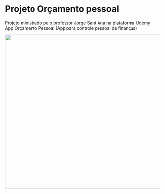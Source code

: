 # Projeto Orçamento pessoal

<a>Projeto ministrado pelo professor Jorge Sant Ana na plataforma Udemy</a>
</br>
<a>App Orçamento Pessoal (App para controle pessoal de finanças)</a>

<img src="https://uploaddeimagens.com.br/images/003/525/054/original/imagem_1.png?1636373191" width="800px" height="500">
